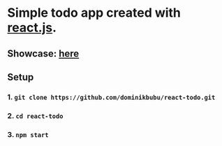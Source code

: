 # Simple todo app created with [react.js](https://reactjs.org/).

## Showcase: [here](https://dominikbubu.github.io/react-todo/)

## Setup
### 1. `git clone https://github.com/dominikbubu/react-todo.git`
### 2.  `cd react-todo`
### 3. `npm start`

